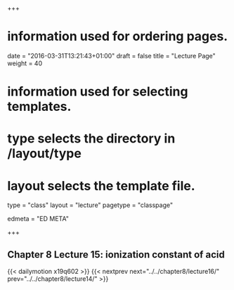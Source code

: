 +++
# information used for ordering pages.
date = "2016-03-31T13:21:43+01:00"
draft = false
title = "Lecture Page"
weight = 40

# information used for selecting templates.
# type selects the directory in /layout/type
# layout selects the template file.

type   = "class"
layout = "lecture"
pagetype = "classpage"





edmeta = "ED META"

+++
## Chapter 8 Lecture 15: ionization constant of acid
{{< dailymotion x19q602 >}}
{{< nextprev next="../../chapter8/lecture16/"     prev="../../chapter8/lecture14/"  >}}

